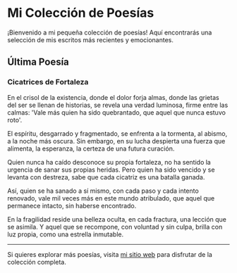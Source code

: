 # Mi Colección de Poesías

¡Bienvenido a mi pequeña colección de poesías! Aquí encontrarás una selección de mis escritos más recientes y emocionantes.

## Última Poesía

### Cicatrices de Fortaleza

En el crisol de la existencia, donde el dolor forja almas,
donde las grietas del ser se llenan de historias,
se revela una verdad luminosa, firme entre las calmas:
'Vale más quien ha sido quebrantado, que aquel que nunca estuvo roto'.

El espíritu, desgarrado y fragmentado, se enfrenta
a la tormenta, al abismo, a la noche más oscura.
Sin embargo, en su lucha despierta una fuerza que alimenta,
la esperanza, la certeza de una futura curación.

Quien nunca ha caído desconoce su propia fortaleza,
no ha sentido la urgencia de sanar sus propias heridas.
Pero quien ha sido vencido y se levanta con destreza,
sabe que cada cicatriz es una batalla ganada.

Así, quien se ha sanado a sí mismo,
con cada paso y cada intento renovado,
vale mil veces más en este mundo atribulado,
que aquel que permanece intacto, sin haberse encontrado.

En la fragilidad reside una belleza oculta,
en cada fractura, una lección que se asimila.
Y aquel que se recompone, con voluntad y sin culpa,
brilla con luz propia, como una estrella inmutable.

---

Si quieres explorar más poesías, visita [mi sitio web](https://yoezequiel.github.io/poesia/) para disfrutar de la colección completa.
